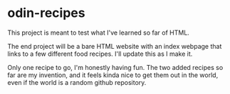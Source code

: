 # odin-recipes

This project is meant to test what I've learned so far of HTML.

The end project will be a bare HTML website with an index webpage that links to a few different food recipes. I'll update this as I make it.

Only one recipe to go, I'm honestly having fun. The two added recipes so far are my invention, and it feels kinda nice to get them out in the world, even if the world is a random github repository.
